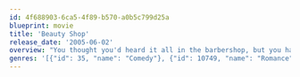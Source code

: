 ```yaml
---
id: 4f688903-6ca5-4f89-b570-a0b5c799d25a
blueprint: movie
title: 'Beauty Shop'
release_date: '2005-06-02'
overview: "You thought you'd heard it all in the barbershop, but you haven't heard anything yet - the women get their own chance to shampoo, shine, and speak their minds in Beauty Shop."
genres: '[{"id": 35, "name": "Comedy"}, {"id": 10749, "name": "Romance"}]'
---
```

